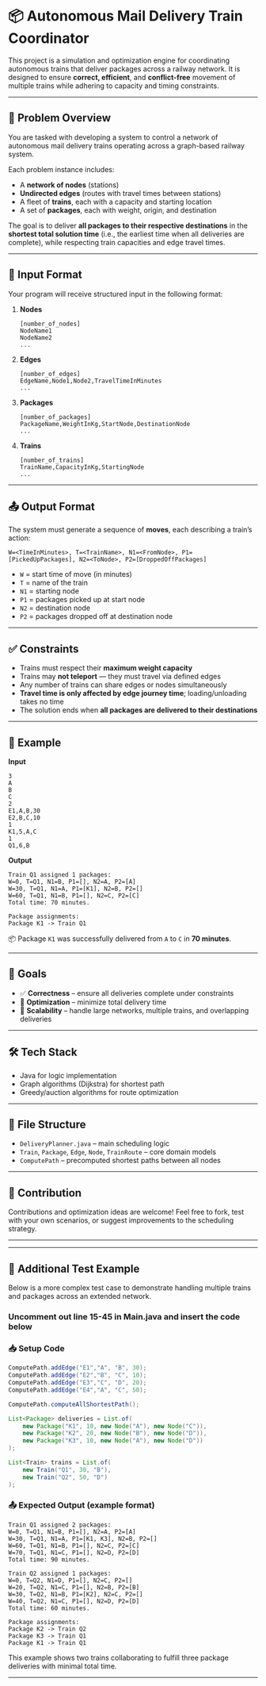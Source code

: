 # 📦 Autonomous Mail Delivery Train Coordinator

This project is a simulation and optimization engine for coordinating autonomous trains that deliver packages across a railway network. It is designed to ensure **correct, efficient**, and **conflict-free** movement of multiple trains while adhering to capacity and timing constraints.

---

## 🧩 Problem Overview

You are tasked with developing a system to control a network of autonomous mail delivery trains operating across a graph-based railway system.

Each problem instance includes:
- A **network of nodes** (stations)
- **Undirected edges** (routes with travel times between stations)
- A fleet of **trains**, each with a capacity and starting location
- A set of **packages**, each with weight, origin, and destination

The goal is to deliver **all packages to their respective destinations** in the **shortest total solution time** (i.e., the earliest time when all deliveries are complete), while respecting train capacities and edge travel times.

---

## 🧾 Input Format

Your program will receive structured input in the following format:

1. **Nodes**
   ```
   [number_of_nodes]
   NodeName1
   NodeName2
   ...
   ```

2. **Edges**
   ```
   [number_of_edges]
   EdgeName,Node1,Node2,TravelTimeInMinutes
   ...
   ```

3. **Packages**
   ```
   [number_of_packages]
   PackageName,WeightInKg,StartNode,DestinationNode
   ...
   ```

4. **Trains**
   ```
   [number_of_trains]
   TrainName,CapacityInKg,StartingNode
   ...
   ```

---

## 📤 Output Format

The system must generate a sequence of **moves**, each describing a train’s action:

```
W=<TimeInMinutes>, T=<TrainName>, N1=<FromNode>, P1=[PickedUpPackages], N2=<ToNode>, P2=[DroppedOffPackages]
```

- `W` = start time of move (in minutes)
- `T` = name of the train
- `N1` = starting node
- `P1` = packages picked up at start node
- `N2` = destination node
- `P2` = packages dropped off at destination node

---

## ✅ Constraints

- Trains must respect their **maximum weight capacity**
- Trains may **not teleport** — they must travel via defined edges
- Any number of trains can share edges or nodes simultaneously
- **Travel time is only affected by edge journey time**; loading/unloading takes no time
- The solution ends when **all packages are delivered to their destinations**

---

## 🧪 Example

**Input**
```
3
A
B
C
2
E1,A,B,30
E2,B,C,10
1
K1,5,A,C
1
Q1,6,B
```

**Output**
```
Train Q1 assigned 1 packages:
W=0, T=Q1, N1=B, P1=[], N2=A, P2=[A]
W=30, T=Q1, N1=A, P1=[K1], N2=B, P2=[]
W=60, T=Q1, N1=B, P1=[], N2=C, P2=[C]
Total time: 70 minutes.

Package assignments:
Package K1 -> Train Q1
```

📦 Package `K1` was successfully delivered from `A` to `C` in **70 minutes**.

---

## 🚀 Goals

- ✅ **Correctness** – ensure all deliveries complete under constraints
- 🔄 **Optimization** – minimize total delivery time
- 🔐 **Scalability** – handle large networks, multiple trains, and overlapping deliveries

---

## 🛠 Tech Stack

- Java for logic implementation
- Graph algorithms (Dijkstra) for shortest path
- Greedy/auction algorithms for route optimization

---

## 📂 File Structure

- `DeliveryPlanner.java` – main scheduling logic
- `Train`, `Package`, `Edge`, `Node`, `TrainRoute` – core domain models
- `ComputePath` – precomputed shortest paths between all nodes

---

## 🤝 Contribution

Contributions and optimization ideas are welcome! Feel free to fork, test with your own scenarios, or suggest improvements to the scheduling strategy.

---
---

## 🔁 Additional Test Example

Below is a more complex test case to demonstrate handling multiple trains and packages across an extended network.

### Uncomment out line 15-45 in Main.java and insert the code below
### 📥 Setup Code
```java
ComputePath.addEdge("E1","A", "B", 30);
ComputePath.addEdge("E2","B", "C", 10);
ComputePath.addEdge("E3","C", "D", 20);
ComputePath.addEdge("E4","A", "C", 50);

ComputePath.computeAllShortestPath();

List<Package> deliveries = List.of(
    new Package("K1", 10, new Node("A"), new Node("C")),
    new Package("K2", 20, new Node("B"), new Node("D")),
    new Package("K3", 10, new Node("A"), new Node("D"))
);

List<Train> trains = List.of(
    new Train("Q1", 30, "B"),
    new Train("Q2", 50, "D")
);
```

### 📤 Expected Output (example format)
```
Train Q1 assigned 2 packages:
W=0, T=Q1, N1=B, P1=[], N2=A, P2=[A]
W=30, T=Q1, N1=A, P1=[K1, K3], N2=B, P2=[]
W=60, T=Q1, N1=B, P1=[], N2=C, P2=[C]
W=70, T=Q1, N1=C, P1=[], N2=D, P2=[D]
Total time: 90 minutes.

Train Q2 assigned 1 packages:
W=0, T=Q2, N1=D, P1=[], N2=C, P2=[]
W=20, T=Q2, N1=C, P1=[], N2=B, P2=[B]
W=30, T=Q2, N1=B, P1=[K2], N2=C, P2=[]
W=40, T=Q2, N1=C, P1=[], N2=D, P2=[D]
Total time: 60 minutes.

Package assignments:
Package K2 -> Train Q2
Package K3 -> Train Q1
Package K1 -> Train Q1

```

This example shows two trains collaborating to fulfill three package deliveries with minimal total time.

---